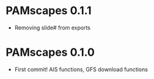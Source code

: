 # PAMscapes 0.1.1

- Removing slide# from exports

# PAMscapes 0.1.0

- First commit! AIS functions, GFS download functions

